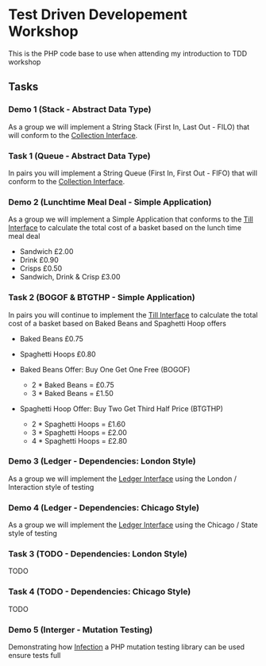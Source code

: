 # Test Driven Developement Workshop

This is the PHP code base to use when attending my introduction to TDD workshop

## Tasks

### Demo 1 (Stack - Abstract Data Type)

As a group we will implement a String Stack (First In, Last Out - FILO) that will conform to the [Collection Interface](src/Collection.php).

### Task 1 (Queue - Abstract Data Type)

In pairs you will implement a String Queue (First In, First Out - FIFO) that will conform to the [Collection Interface](src/Collection.php).

### Demo 2 (Lunchtime Meal Deal - Simple Application)

As a group we will implement a Simple Application that conforms to the [Till Interface](src/Till/Till.php) to calculate the total cost of a basket based on the lunch time meal deal

  - Sandwich £2.00
  - Drink £0.90
  - Crisps £0.50
  - Sandwich, Drink & Crisp £3.00
  
### Task 2 (BOGOF & BTGTHP - Simple Application)

In pairs you will continue to implement the [Till Interface](src/Till/Till.php)  to calculate the total cost of a basket based on Baked Beans and Spaghetti Hoop offers

  - Baked Beans £0.75
  - Spaghetti Hoops £0.80
  
  - Baked Beans Offer: Buy One Get One Free (BOGOF) 
    - 2 * Baked Beans = £0.75
    - 3 * Baked Beans = £1.50
  - Spaghetti Hoop Offer: Buy Two Get Third Half Price (BTGTHP)
    - 2 * Spaghetti Hoops = £1.60
    - 3 * Spaghetti Hoops = £2.00
    - 4 * Spaghetti Hoops = £2.80
     
### Demo 3 (Ledger - Dependencies: London Style)

As a group we will implement the [Ledger Interface](src/Ledger/Ledger.php) using the London / Interaction style of testing  

### Demo 4 (Ledger - Dependencies: Chicago Style)

As a group we will implement the [Ledger Interface](src/Ledger/Ledger.php) using the Chicago / State style of testing

### Task 3 (TODO - Dependencies: London Style)

TODO

### Task 4 (TODO - Dependencies: Chicago Style)

TODO

### Demo 5 (Interger - Mutation Testing)

Demonstrating how [Infection](https://infection.github.io/) a PHP mutation testing library can be used ensure tests full

